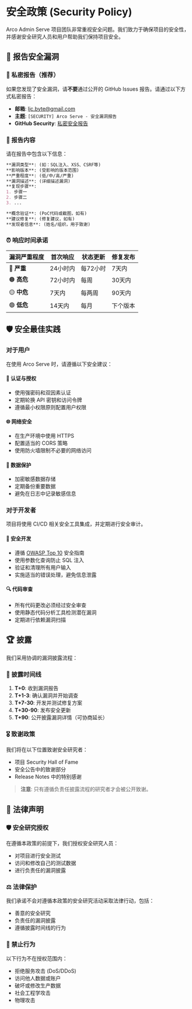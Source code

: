 # 安全政策 (Security Policy)

Arco Admin Serve 项目团队非常重视安全问题。我们致力于确保项目的安全性，并感谢安全研究人员和用户帮助我们保持项目安全。

## 🚨 报告安全漏洞

### 📧 私密报告（推荐）

如果您发现了安全漏洞，请**不要**通过公开的 GitHub Issues 报告。请通过以下方式私密报告：

- **邮箱**: ljc.byte@gmail.com
- **主题**: `[SECURITY] Arco Serve - 安全漏洞报告`
- **GitHub Security**: [私密安全报告](https://github.com/oljc/arco-serve/security/advisories/new)

### 📝 报告内容

请在报告中包含以下信息：

```markdown
**漏洞类型**: (如：SQL注入、XSS、CSRF等)
**影响版本**: (受影响的版本范围)
**严重程度**: (低/中/高/严重)
**漏洞描述**: (详细描述漏洞)
**复现步骤**: 
1. 步骤一
2. 步骤二
3. ...

**概念验证**: (PoC代码或截图，如有)
**建议修复**: (修复建议，如有)
**发现者信息**: (姓名/组织，用于致谢)
```

### ⏰ 响应时间承诺

| 漏洞严重程度 | 首次响应 | 状态更新 | 修复发布 |
|-------------|----------|----------|----------|
| 🔴 **严重** | 24小时内 | 每72小时 | 7天内 |
| 🟠 **高危** | 72小时内 | 每周 | 30天内 |
| 🟡 **中危** | 7天内 | 每两周 | 90天内 |
| 🟢 **低危** | 14天内 | 每月 | 下个版本 |

## 🛡️ 安全最佳实践

### 对于用户

在使用 Arco Serve 时，请遵循以下安全建议：

#### 🔐 认证与授权
- 使用强密码和双因素认证
- 定期轮换 API 密钥和访问令牌
- 遵循最小权限原则配置用户权限

#### 🌐 网络安全
- 在生产环境中使用 HTTPS
- 配置适当的 CORS 策略
- 使用防火墙限制不必要的网络访问

#### 💾 数据保护
- 加密敏感数据存储
- 定期备份重要数据
- 避免在日志中记录敏感信息

### 对于开发者

项目将使用 CI/CD 相关安全工具集成，并定期进行安全审计。

#### 🧪 安全开发
- 遵循 [OWASP Top 10](https://owasp.org/www-project-top-ten/) 安全指南
- 使用参数化查询防止 SQL 注入
- 验证和清理所有用户输入
- 实施适当的错误处理，避免信息泄露

#### 🔍 代码审查
- 所有代码更改必须经过安全审查
- 使用静态代码分析工具检测潜在漏洞
- 定期进行依赖漏洞扫描

## 🏆 披露

我们采用协调的漏洞披露流程：

### 📅 披露时间线

1. **T+0**: 收到漏洞报告
2. **T+1-3**: 确认漏洞并开始调查
3. **T+7-30**: 开发并测试修复方案
4. **T+30-90**: 发布安全更新
5. **T+90**: 公开披露漏洞详情（可协商延长）

### 🎖️ 致谢政策

我们将在以下位置致谢安全研究者：

- 项目 Security Hall of Fame
- 安全公告中的致谢部分
- Release Notes 中的特别感谢

> **注意**: 只有遵循负责任披露流程的研究者才会被公开致谢。

## 📄 法律声明

### 🛡️ 安全研究授权

在遵循本政策的前提下，我们授权安全研究人员：

- 对项目进行安全测试
- 访问和修改自己的测试数据
- 进行负责任的漏洞披露

### ⚖️ 法律保护

我们承诺不会对遵循本政策的安全研究活动采取法律行动，包括：

- 善意的安全研究
- 负责任的漏洞披露
- 遵循披露时间线的行为

### 🚫 禁止行为

以下行为不在授权范围内：

- 拒绝服务攻击 (DoS/DDoS)
- 访问他人数据或账户
- 破坏或修改生产数据
- 社会工程学攻击
- 物理攻击
